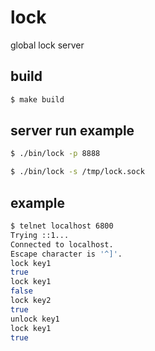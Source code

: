 # lock
global lock server


## build
```bash
$ make build
```

## server run example
```bash
$ ./bin/lock -p 8888

$ ./bin/lock -s /tmp/lock.sock
```

##  example
```bash
$ telnet localhost 6800
Trying ::1...
Connected to localhost.
Escape character is '^]'.
lock key1
true
lock key1
false
lock key2
true
unlock key1
lock key1
true
```
